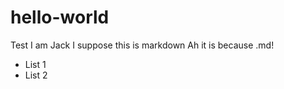 # hello-world
Test
I am Jack
I suppose this is markdown
Ah it is because .md!

- List 1
- List 2

<!-- Making changes adding things -->
